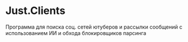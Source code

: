 # Just.Clients
Программа для поиска соц. сетей ютуберов и рассылки сообщений с использованием ИИ и обхода блокировщиков парсинга 
